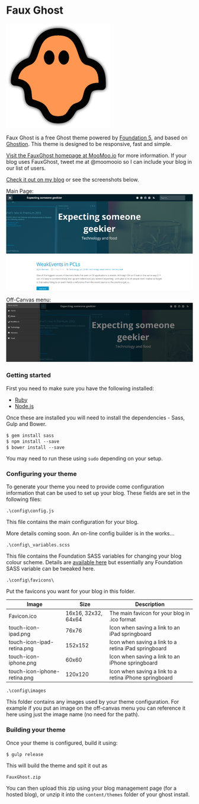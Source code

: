 # Faux Ghost

![FauxGhost](FauxGhost.png)

Faux Ghost is a free Ghost theme powered by [Foundation 5](http://foundation.zurb.com), and based on
[Ghostion](https://github.com/axiantheme/ghostion).  This theme is designed to
be responsive, fast and simple.

[Visit the FauxGhost homepage at MooMoo.io](https://www.moomoo.io/fauxghost) for more information.
If your blog uses FauxGhost, tweet me at @moomooio so I can include your blog in our list of users.

[Check it out on my blog](http://www.jimbobbennett.io) or see the screenshots below.

Main Page:
![Theme Main Page Example](ReadMeExample1.png)

Off-Canvas menu:
![Theme Off Canvas Menu Example](ReadMeExample2.png)

### Getting started

First you need to make sure you have the following installed:
* [Ruby](https://www.ruby-lang.org/en/installation/)
* [Node.js](http://nodejs.org)

Once these are installed you will need to install the dependencies - Sass, Gulp and Bower.

```
$ gem install sass
$ npm install --save
$ bower install --save
```
You may need to run these using `sudo` depending on your setup.

### Configuring your theme

To generate your theme you need to provide come configuration information that can be used
to set up your blog.  These fields are set in the following files:

```
.\config\config.js
```
This file contains the main configuration for your blog.

More details coming soon.  An on-line config builder is in the works...

```
.\config\_variables.scss
```
This file contains the Foundation SASS variables for changing your blog colour scheme.
Details are [available here](http://foundation.zurb.com/docs/v/3.2.5/sass-settings.php)
but essentially any Foundation SASS variable can be tweaked here.

```
.\config\favicons\
```
Put the favicons you want for your blog in this folder.

Image | Size | Description
------|------|--------------
Favicon.ico|16x16, 32x32, 64x64|The main favicon for your blog in .ico format
touch-icon-ipad.png|76x76|Icon when saving a link to an iPad springboard
touch-icon-ipad-retina.png|152x152|Icon when saving a link to a retina iPad springboard
touch-icon-iphone.png|60x60|Icon when saving a link to an iPhone springboard
touch-icon-iphone-retina.png|120x120|Icon when saving a link to a retina iPhone springboard

```
.\config\images
```
This folder contains any images used by your theme configuration.  For example if you put an image
on the off-canvas menu you can reference it here using just the image name (no need for the path).

### Building your theme

Once your theme is configured, build it using:
```
$ gulp release
```

This will build the theme and spit it out as
```
FauxGhost.zip
```
You can then upload this zip using your blog management page (for a hosted blog), or unzip it into the
`content/themes` folder of your ghost install.
